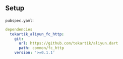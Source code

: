## Setup

`pubspec.yaml`:

```yaml
dependencies
  tekartik_aliyun_fc_http:
    git:
      url: https://github.com/tekartik/aliyun.dart
      path: common/fc_http
    version: '>=0.1.1'
```
